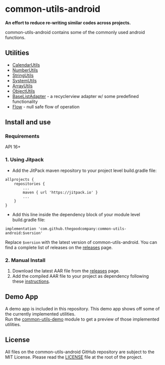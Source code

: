 # common-utils-android
__An effort to reduce re-writing similar codes across projects.__  
  
common-utils-android contains some of the commonly used android functions.

## Utilities
- [CalendarUtils](./common-utils/src/main/java/thegoodcompany/common/utils/CalendarUtils.java)
- [NumberUtils](./common-utils/src/main/java/thegoodcompany/common/utils/NumberUtils.java)
- [StringUtils](./common-utils/src/main/java/thegoodcompany/common/utils/StringUtils.java)
- [SystemUtils](./common-utils/src/main/java/thegoodcompany/common/utils/SystemUtils.java)
- [ArrayUtils](./common-utils/src/main/java/thegoodcompany/common/utils/ArrayUtils.java)
- [ObjectUtils](./common-utils/src/main/java/thegoodcompany/common/utils/ObjectUtils.java)
- [BaseListAdapter](./common-utils/src/main/java/thegoodcompany/common/utils/recyclerview/BaseListAdapter.java) - a recyclerview adapter w/ some predefined functionality
- [Flow](./common-utils/src/main/java/thegoodcompany/common/utils/miscellaneous/Flow.java) - null safe flow of operation

## Install and use
### Requirements
API 16+

### 1. Using Jitpack
* Add the JitPack maven repository to your project level build.gradle file:
```
allprojects {
    repositories {
        ...
        maven { url 'https://jitpack.io' }
        ...
    }
}
```

* Add this line inside the dependency block of your module level build.gradle file:
```
implementation 'com.github.thegoodcompany:common-utils-android:$version'
```
Replace `$version` with the latest version of common-utils-android. You can find a complete list of releases on the [releases](https://github.com/thegoodcompany/common-utils-android/releases) page.

### 2. Manual Install
1. Download the latest AAR file from the [releases](https://github.com/thegoodcompany/common-utils-android/releases) page.
1. Add the compiled AAR file to your project as dependency following these [instructions](https://developer.android.com/studio/projects/android-library#AddDependency).

## Demo App
A demo app is included in this repository. This demo app shows off some of the currently implemented utilities.  
Run the [common-utils-demo](https://github.com/thegoodcompany/common-utils-android/tree/main/common-utils-demo) module to get a preview of those implemented utilities.

## License
All files on the common-utils-android GitHub repository are subject to the MIT License. Please read the [LICENSE](https://github.com/thegoodcompany/common-utils-android/blob/main/LICENSE) file at the root of the project.
